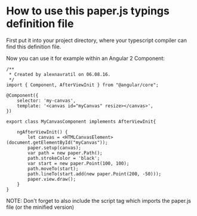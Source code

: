 # How to use this paper.js typings definition file
First put it into your project directory, where your typescript compiler can find this definition file.

Now you can use it for example within an Angular 2 Component:

```
/**
 * Created by alexnavratil on 06.08.16.
 */
import { Component, AfterViewInit } from "@angular/core";

@Component({
    selector: 'my-canvas',
    template: '<canvas id="myCanvas" resize></canvas>',
})

export class MyCanvasComponent implements AfterViewInit{

    ngAfterViewInit() {
        let canvas = <HTMLCanvasElement>(document.getElementById("myCanvas"));
        paper.setup(canvas);
        var path = new paper.Path();
        path.strokeColor = 'black';
        var start = new paper.Point(100, 100);
        path.moveTo(start);
        path.lineTo(start.add(new paper.Point(200, -50)));
        paper.view.draw();
    }
}
```

NOTE: Don't forget to also include the script tag which imports the paper.js file (or the minified version)
